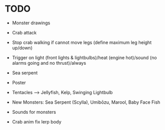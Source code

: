 
# TODO

- Monster drawings 


- Crab attack
- Stop crab walking if cannot move legs (define maximum leg height up/down)
- Trigger on light (front lights & lightbulbs)/heat (engine hot)/sound (no alarms going and no thrust)/always
- Sea serpent
- Poster

- Tentacles --> Jellyfish, Kelp, Swinging Lightbulb
- New Monsters: Sea Serpent (Scylla), Umibōzu, Marool, Baby Face Fish
- Sounds for monsters

- Crab anim fix lerp body
